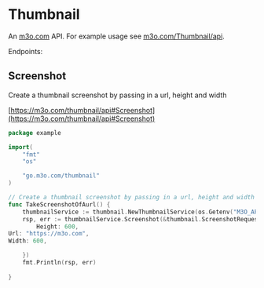 # Thumbnail

An [m3o.com](https://m3o.com) API. For example usage see [m3o.com/Thumbnail/api](https://m3o.com/Thumbnail/api).

Endpoints:

## Screenshot

Create a thumbnail screenshot by passing in a url, height and width


[https://m3o.com/thumbnail/api#Screenshot](https://m3o.com/thumbnail/api#Screenshot)

```go
package example

import(
	"fmt"
	"os"

	"go.m3o.com/thumbnail"
)

// Create a thumbnail screenshot by passing in a url, height and width
func TakeScreenshotOfAurl() {
	thumbnailService := thumbnail.NewThumbnailService(os.Getenv("M3O_API_TOKEN"))
	rsp, err := thumbnailService.Screenshot(&thumbnail.ScreenshotRequest{
		Height: 600,
Url: "https://m3o.com",
Width: 600,

	})
	fmt.Println(rsp, err)
	
}
```

